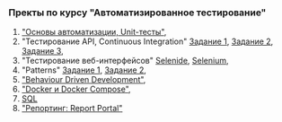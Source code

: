 ### Пректы по курсу "Автоматизированное тестирование"

1. ["Основы автоматизации, Unit-тесты"](https://github.com/FecklaSveckla/CashBackHacker/tree/testNG),
2. "Тестирование API, Continuous Integration" [Задание 1](https://github.com/FecklaSveckla/TestingApiAndCi/tree/main), [Задание 2](https://github.com/FecklaSveckla/TestingApiAndCi/tree/schemaJson), [Задание 3](https://github.com/FecklaSveckla/PostmanEcho),
3. "Тестирование веб-интерфейсов" [Selenide](https://github.com/FecklaSveckla/CheckingCardBySelenide), [Selenium](https://github.com/FecklaSveckla/CheckingCardBySelenium/tree/main),
5. "Patterns" [Задание 1](https://github.com/FecklaSveckla/Patterns_ChangeData), [Задание 2](https://github.com/FecklaSveckla/Patterns_TestMode),
6. ["Behaviour Driven Development"](https://github.com/FecklaSveckla/Page_Objects),
7. ["Docker и Docker Compose"](https://github.com/FecklaSveckla/Docker/tree/main),
8. [SQL](https://github.com/FecklaSveckla/SQL)
9. ["Репортинг: Report Portal"](https://github.com/FecklaSveckla/Allure/tree/main)
